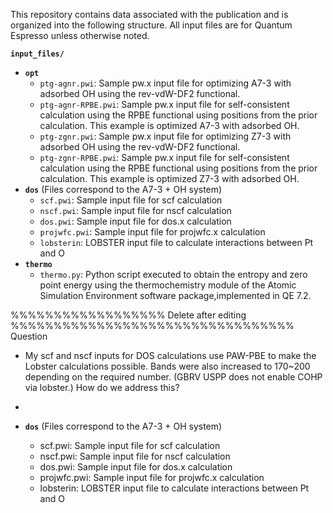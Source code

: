 This repository contains data associated with the publication and is organized into the following structure. All input files are for Quantum Espresso unless otherwise noted.

**`input_files/`**
- **`opt`**
  - `ptg-agnr.pwi`: Sample pw.x input file for optimizing A7-3 with adsorbed OH using the rev-vdW-DF2 functional.
  - `ptg-agnr-RPBE.pwi`: Sample pw.x input file for self-consistent calculation using the RPBE functional using positions from the prior calculation. This example is optimized A7-3 with adsorbed OH.
  - `ptg-zgnr.pwi`: Sample pw.x input file for optimizing Z7-3 with adsorbed OH using the rev-vdW-DF2 functional.
  - `ptg-zgnr-RPBE.pwi`: Sample pw.x input file for self-consistent calculation using the RPBE functional using positions from the prior calculation. This example is optimized Z7-3 with adsorbed OH.
- **`dos`**
(Files correspond to the A7-3 + OH system)
  - `scf.pwi`: Sample input file for scf calculation
  - `nscf.pwi`: Sample input file for nscf calculation
  - `dos.pwi`: Sample input file for dos.x calculation
  - `projwfc.pwi`: Sample input file for projwfc.x calculation
  - `lobsterin`: LOBSTER input file to calculate interactions between Pt and O
- **`thermo`**
  - `thermo.py`: Python script executed to obtain the entropy and zero point energy using the thermochemistry module of the Atomic Simulation Environment software package,implemented in QE 7.2. 


%%%%%%%%%%%%%%%%%% Delete after editing %%%%%%%%%%%%%%%%%%%%%%%%%%%%%%%%%
Question
- My scf and nscf inputs for DOS calculations use PAW-PBE to make the Lobster calculations possible. Bands were also increased to 170~200 depending on the required number. (GBRV USPP does not enable COHP via lobster.) How do we address this?
- 

- **`dos`**
(Files correspond to the A7-3 + OH system)
  - scf.pwi: Sample input file for scf calculation
  - nscf.pwi: Sample input file for nscf calculation
  - dos.pwi: Sample input file for dos.x calculation
  - projwfc.pwi: Sample input file for projwfc.x calculation
  - lobsterin: LOBSTER input file to calculate interactions between Pt and O

<!-- Kurt template
# Repository Contents

This repository contains data associated with the corresponding publication. The repository is organized into the following subdirectories:

1. **`spectroscopy`** - Includes force data and the results of the spectroscopy analysis. This directory contains outputs such as the mode/frequency locations and animations of the vibrational modes (in `.traj` and `.gif` formats). Please note that the atomic masses, which distinguish between HB and DB cases, are embedded in the `structure.traj` file.
   
2. **`input_files`** - Contains example input files for Quantum Espresso calculations, including system details and parameters. These input files were generated using the `ASE` package.

The analysis modules used for this project are part of the `VibIR-Parallel-Compute` package, which is available at the following link:

[https://morikawa-lab-osakau.gitlab.io/vibir-parallel-compute/intro.html](https://morikawa-lab-osakau.gitlab.io/vibir-parallel-compute/intro.html) -->
